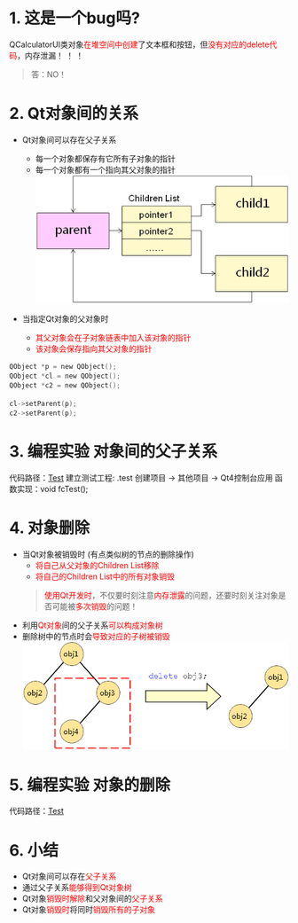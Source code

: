 # 1. 这是一个bug吗?
QCalculatorUI类对象<font color=red>在堆空间中创建</font>了文本框和按钮，但<font color=red>没有对应的delete代码</font>，内存泄漏！ ！ ！
> 答：NO！

# 2. Qt对象间的关系
- Qt对象间可以存在父子关系
    - 每一个对象都保存有它所有子对象的指针
    - 每一个对象都有一个指向其父对象的指针
    ![](vx_images/016_1.png)

- 当指定Qt对象的父对象时
    - <font color=red>其父对象会在子对象链表中加入该对象的指针</font>
    - <font color=red>该对象会保存指向其父对象的指针</font>

```c
QObject *p = new QObject();
QObject *cl = new QObject();
QObject *c2 = new QObject();

cl->setParent(p);
c2->setParent(p);
```

# 3. 编程实验 对象间的父子关系
代码路径：[Test](vx_attachments\016_Parent-child_relationship_between_Qt_objects\Test)
建立测试工程:
.test
    创建项目 -> 其他项目 -> Qt4控制台应用
函数实现：void fcTest();

# 4. 对象删除
- 当Qt对象被销毁时 (有点类似树的节点的删除操作)
    - <font color=red>将自己从父对象的Children List移除</font>
    - <font color=red>将自己的Children List中的所有对象销毁</font>
    > <font color=red>使用Qt开发时</font>，不仅要时刻注意<font color=red>内存泄露</font>的问题，还要时刻关注对象是否可能被<font color=red>多次销毁</font>的问题！
- 利用<font color=red>Qt对象</font>间的父子关系<font color=red>可以构成对象树</font>
- 删除树中的节点时会<font color=red>导致对应的子树被销毁</font>
![](vx_images/016_2.png)

# 5. 编程实验 对象的删除
代码路径：[Test](vx_attachments\016_Parent-child_relationship_between_Qt_objects\Test)

# 6. 小结
- Qt对象间可以存在<font color=red>父子关系</font>
- 通过父子关系<font color=red>能够得到Qt对象树</font>
- Qt对象<font color=red>销毁时解除</font>和父对象间的<font color=red>父子关系</font>
- Qt对象<font color=red>销毁时</font>将同时<font color=red>销毁所有的子对象</font>

